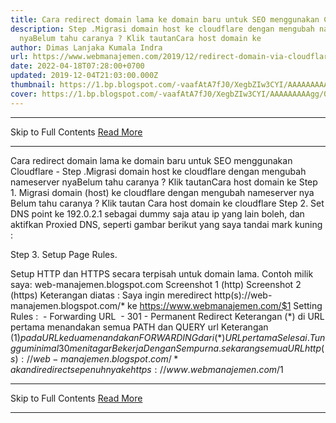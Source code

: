 ```yaml
---
title: Cara redirect domain lama ke domain baru untuk SEO menggunakan Cloudflare
description: Step .Migrasi domain host ke cloudflare dengan mengubah nameserver
  nyaBelum tahu caranya ? Klik tautanCara host domain ke
author: Dimas Lanjaka Kumala Indra
url: https://www.webmanajemen.com/2019/12/redirect-domain-via-cloudflare.html
date: 2022-04-18T07:28:00+0700
updated: 2019-12-04T21:03:00.000Z
thumbnail: https://1.bp.blogspot.com/-vaafAtA7fJ0/XegbZIw3CYI/AAAAAAAAAgg/0S7WeEzqKLg1nPSyrd1zJ-ZaVjXVORKZgCLcBGAsYHQ/s640/Screenshot_1.png
cover: https://1.bp.blogspot.com/-vaafAtA7fJ0/XegbZIw3CYI/AAAAAAAAAgg/0S7WeEzqKLg1nPSyrd1zJ-ZaVjXVORKZgCLcBGAsYHQ/s640/Screenshot_1.png
---
```


<hr/> Skip to Full Contents <a href="https://www.webmanajemen.com/2019/12/redirect-domain-via-cloudflare.html" rel="follow" class="button" id="read-more">Read More</a> <hr/> Cara redirect domain lama ke domain baru untuk SEO menggunakan Cloudflare - Step .Migrasi domain host ke cloudflare dengan mengubah nameserver nyaBelum tahu caranya ? Klik tautanCara host domain ke Step 1.
Migrasi domain (host) ke cloudflare dengan mengubah nameserver nya
Belum tahu caranya ? Klik tautan Cara host domain ke cloudflare
Step 2.
Set DNS point ke 192.0.2.1 sebagai dummy saja atau ip yang lain boleh, dan aktifkan Proxied DNS, seperti gambar berikut yang saya tandai mark kuning :

Step 3.
Setup Page Rules.

Setup HTTP dan HTTPS secara terpisah untuk domain lama. Contoh milik saya: web-manajemen.blogspot.com
    Screenshot 1 (http)     Screenshot 2 (https) 
Keterangan diatas :
Saya ingin meredirect http(s)://web-manajemen.blogspot.com/* ke https://www.webmanajemen.com/$1
Setting Rules :
 - Forwarding URL
 - 301 - Permanent Redirect
Keterangan (*) di URL pertama menandakan semua PATH dan QUERY url
Keterangan ($1) pada URL kedua menandakan FORWARDING dari (*) URL pertama
Selesai.
Tunggu minimal 30 menit agar Bekerja Dengan Sempurna.
sekarang semua URL http(s)://web-manajemen.blogspot.com/* akan di redirect sepenuhnya ke https://www.webmanajemen.com/$1 <hr/> Skip to Full Contents <a href="https://www.webmanajemen.com/2019/12/redirect-domain-via-cloudflare.html" rel="follow" class="button" id="read-more">Read More</a> <hr/>